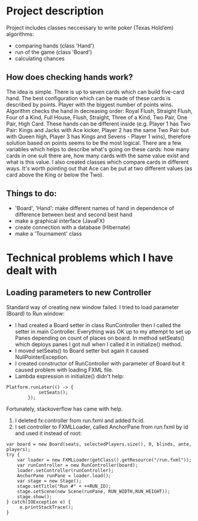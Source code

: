 # Project description
Project includes classes neccessary to write poker (Texas Hold’em) algorithms:
- comparing hands (class 'Hand')
- run of the game (class 'Board')
- calculating chances

## How does checking hands work?
The idea is simple. There is up to seven cards which can build five-card hand. The best configuration which can be made of these cards is described by points. Player with the biggest number of points wins. Algorithm checks the hand in decreasing order: Royal Flush, Straight Flush, Four of a Kind, Full House, Flush, Straight, Three of a Kind, Two Pair, One Pair, High Card. These hands can be different inside (e.g. Player 1 has Two Pair: Kings and Jacks with Ace kicker, Player 2 has the same Two Pair but with Queen high, Player 3 has Kings and Sevens - Player 1 wins), therefore solution based on points seems to be the most logical.
There are a few variables which helps to describe what's going on these cards: how many cards in one suit there are, how many cards with the same value exist and what is this value. I also created classes which compare cards in different ways. It's worth pointing out that Ace can be put at two different values (as card above the King or below the Two).

## Things to do:
- 'Board', 'Hand': make different names of hand in dependence of difference between best and second best hand
- make a graphical interface (JavaFX)
- create connection with a database (Hibernate)
- make a 'Tournament' class

# Technical problems which I have dealt with

## Loading parameters to new Controller
Standard way of creating new window failed. I tried to load parameter (Board) to Run window:
- I had created a Board setter in class RunController then I called the setter in main Controller. Everything was OK up to my attempt to set up Panes depending on count of places on board. In method setSeats() which deploys panes I got null when I called it in initialize() method.
- I moved setSeats() to Board setter but again it caused NullPointerException.
- I created constructor of RunController with parameter of Board but it caused problem with loading FXML file.
- Lambda expression in initialize() didn't help:
```
Platform.runLater(() -> {
            setSeats();
        });
```
Fortunately, stackoverflow has came with help.
1. I deleted fx:controller from run.fxml and added fx:id.
2. I set controller to FXMLLoader, called AnchorPane from run.fxml by id and used it instead of root:
```
var board = new Board(seats, selectedPlayers.size(), 0, blinds, ante, players);
try {
    var loader = new FXMLLoader(getClass().getResource("/run.fxml"));
    var runController = new RunController(board);
    loader.setController(runController);
    AnchorPane runPane = loader.load();
    var stage = new Stage();
    stage.setTitle("Run #" + ++RUN_ID);
    stage.setScene(new Scene(runPane, RUN_WIDTH,RUN_HEIGHT));
    stage.show();
} catch(IOException e) {
     e.printStackTrace();
}
```
